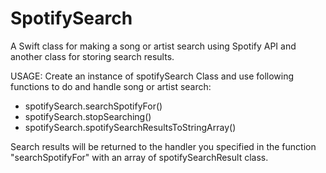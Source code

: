 # SpotifySearch
A Swift class for making a song or artist search using Spotify API and another class for storing search results.

USAGE:
Create an instance of spotifySearch Class and use following functions to do and handle song or artist search:
- spotifySearch.searchSpotifyFor()
- spotifySearch.stopSearching()
- spotifySearch.spotifySearchResultsToStringArray()

Search results will be returned to the handler you specified in the function "searchSpotifyFor" with an array of spotifySearchResult class.
